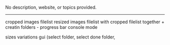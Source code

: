 

No description, website, or topics provided. 

_____________________________________________________________

cropped images filelist
resized images filelist with cropped filelist together +
creatin folders -
progress bar 
console mode 

sizes variations
gui (select folder, select done folder, 




